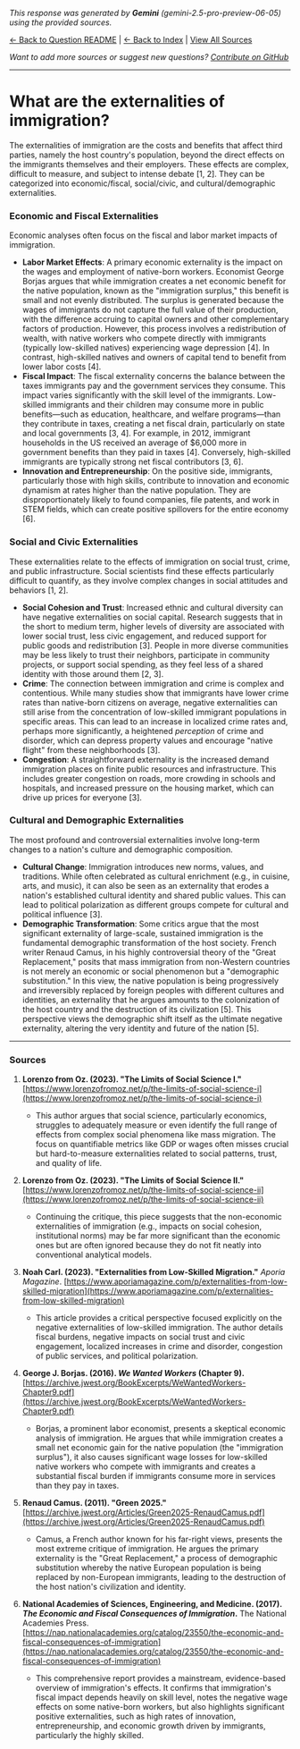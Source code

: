 <!-- 
Generated by: gemini
Model: gemini-2.5-pro-preview-06-05
Prompt type: sources
Tools enabled: False
Generated at: 2025-07-02T12:05:54.870743
-->

*This response was generated by **Gemini** (gemini-2.5-pro-preview-06-05) using the provided sources.*

[← Back to Question README](README.md) | [← Back to Index](../README.md) | [View All Sources](../allsources.md)

*Want to add more sources or suggest new questions? [Contribute on GitHub](https://github.com/justinwest/SuggestedSources)*

---

# What are the externalities of immigration?

The externalities of immigration are the costs and benefits that affect third parties, namely the host country's population, beyond the direct effects on the immigrants themselves and their employers. These effects are complex, difficult to measure, and subject to intense debate [1, 2]. They can be categorized into economic/fiscal, social/civic, and cultural/demographic externalities.

### Economic and Fiscal Externalities

Economic analyses often focus on the fiscal and labor market impacts of immigration.

*   **Labor Market Effects**: A primary economic externality is the impact on the wages and employment of native-born workers. Economist George Borjas argues that while immigration creates a net economic benefit for the native population, known as the "immigration surplus," this benefit is small and not evenly distributed. The surplus is generated because the wages of immigrants do not capture the full value of their production, with the difference accruing to capital owners and other complementary factors of production. However, this process involves a redistribution of wealth, with native workers who compete directly with immigrants (typically low-skilled natives) experiencing wage depression [4]. In contrast, high-skilled natives and owners of capital tend to benefit from lower labor costs [4].
*   **Fiscal Impact**: The fiscal externality concerns the balance between the taxes immigrants pay and the government services they consume. This impact varies significantly with the skill level of the immigrants. Low-skilled immigrants and their children may consume more in public benefits—such as education, healthcare, and welfare programs—than they contribute in taxes, creating a net fiscal drain, particularly on state and local governments [3, 4]. For example, in 2012, immigrant households in the US received an average of $6,000 more in government benefits than they paid in taxes [4]. Conversely, high-skilled immigrants are typically strong net fiscal contributors [3, 6].
*   **Innovation and Entrepreneurship**: On the positive side, immigrants, particularly those with high skills, contribute to innovation and economic dynamism at rates higher than the native population. They are disproportionately likely to found companies, file patents, and work in STEM fields, which can create positive spillovers for the entire economy [6].

### Social and Civic Externalities

These externalities relate to the effects of immigration on social trust, crime, and public infrastructure. Social scientists find these effects particularly difficult to quantify, as they involve complex changes in social attitudes and behaviors [1, 2].

*   **Social Cohesion and Trust**: Increased ethnic and cultural diversity can have negative externalities on social capital. Research suggests that in the short to medium term, higher levels of diversity are associated with lower social trust, less civic engagement, and reduced support for public goods and redistribution [3]. People in more diverse communities may be less likely to trust their neighbors, participate in community projects, or support social spending, as they feel less of a shared identity with those around them [2, 3].
*   **Crime**: The connection between immigration and crime is complex and contentious. While many studies show that immigrants have lower crime rates than native-born citizens on average, negative externalities can still arise from the concentration of low-skilled immigrant populations in specific areas. This can lead to an increase in localized crime rates and, perhaps more significantly, a heightened *perception* of crime and disorder, which can depress property values and encourage "native flight" from these neighborhoods [3].
*   **Congestion**: A straightforward externality is the increased demand immigration places on finite public resources and infrastructure. This includes greater congestion on roads, more crowding in schools and hospitals, and increased pressure on the housing market, which can drive up prices for everyone [3].

### Cultural and Demographic Externalities

The most profound and controversial externalities involve long-term changes to a nation's culture and demographic composition.

*   **Cultural Change**: Immigration introduces new norms, values, and traditions. While often celebrated as cultural enrichment (e.g., in cuisine, arts, and music), it can also be seen as an externality that erodes a nation's established cultural identity and shared public values. This can lead to political polarization as different groups compete for cultural and political influence [3].
*   **Demographic Transformation**: Some critics argue that the most significant externality of large-scale, sustained immigration is the fundamental demographic transformation of the host society. French writer Renaud Camus, in his highly controversial theory of the "Great Replacement," posits that mass immigration from non-Western countries is not merely an economic or social phenomenon but a "demographic substitution." In this view, the native population is being progressively and irreversibly replaced by foreign peoples with different cultures and identities, an externality that he argues amounts to the colonization of the host country and the destruction of its civilization [5]. This perspective views the demographic shift itself as the ultimate negative externality, altering the very identity and future of the nation [5].

---

### Sources

1.  **Lorenzo from Oz. (2023). "The Limits of Social Science I."** [https://www.lorenzofromoz.net/p/the-limits-of-social-science-i](https://www.lorenzofromoz.net/p/the-limits-of-social-science-i)
    *   This author argues that social science, particularly economics, struggles to adequately measure or even identify the full range of effects from complex social phenomena like mass migration. The focus on quantifiable metrics like GDP or wages often misses crucial but hard-to-measure externalities related to social patterns, trust, and quality of life.

2.  **Lorenzo from Oz. (2023). "The Limits of Social Science II."** [https://www.lorenzofromoz.net/p/the-limits-of-social-science-ii](https://www.lorenzofromoz.net/p/the-limits-of-social-science-ii)
    *   Continuing the critique, this piece suggests that the non-economic externalities of immigration (e.g., impacts on social cohesion, institutional norms) may be far more significant than the economic ones but are often ignored because they do not fit neatly into conventional analytical models.

3.  **Noah Carl. (2023). "Externalities from Low-Skilled Migration."** *Aporia Magazine*. [https://www.aporiamagazine.com/p/externalities-from-low-skilled-migration](https://www.aporiamagazine.com/p/externalities-from-low-skilled-migration)
    *   This article provides a critical perspective focused explicitly on the negative externalities of low-skilled immigration. The author details fiscal burdens, negative impacts on social trust and civic engagement, localized increases in crime and disorder, congestion of public services, and political polarization.

4.  **George J. Borjas. (2016). *We Wanted Workers* (Chapter 9).** [https://archive.jwest.org/BookExcerpts/WeWantedWorkers-Chapter9.pdf](https://archive.jwest.org/BookExcerpts/WeWantedWorkers-Chapter9.pdf)
    *   Borjas, a prominent labor economist, presents a skeptical economic analysis of immigration. He argues that while immigration creates a small net economic gain for the native population (the "immigration surplus"), it also causes significant wage losses for low-skilled native workers who compete with immigrants and creates a substantial fiscal burden if immigrants consume more in services than they pay in taxes.

5.  **Renaud Camus. (2011). "Green 2025."** [https://archive.jwest.org/Articles/Green2025-RenaudCamus.pdf](https://archive.jwest.org/Articles/Green2025-RenaudCamus.pdf)
    *   Camus, a French author known for his far-right views, presents the most extreme critique of immigration. He argues the primary externality is the "Great Replacement," a process of demographic substitution whereby the native European population is being replaced by non-European immigrants, leading to the destruction of the host nation's civilization and identity.

6.  **National Academies of Sciences, Engineering, and Medicine. (2017). *The Economic and Fiscal Consequences of Immigration*.** The National Academies Press. [https://nap.nationalacademies.org/catalog/23550/the-economic-and-fiscal-consequences-of-immigration](https://nap.nationalacademies.org/catalog/23550/the-economic-and-fiscal-consequences-of-immigration)
    *   This comprehensive report provides a mainstream, evidence-based overview of immigration's effects. It confirms that immigration's fiscal impact depends heavily on skill level, notes the negative wage effects on some native-born workers, but also highlights significant positive externalities, such as high rates of innovation, entrepreneurship, and economic growth driven by immigrants, particularly the highly skilled.